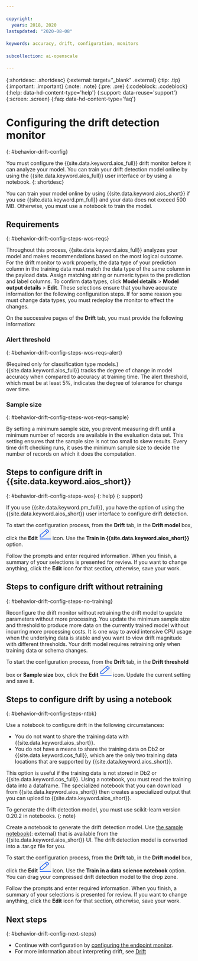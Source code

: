 ```yaml
---

copyright:
  years: 2018, 2020
lastupdated: "2020-08-08"

keywords: accuracy, drift, configuration, monitors

subcollection: ai-openscale

---
```


{:shortdesc: .shortdesc}
{:external: target="_blank" .external}
{:tip: .tip}
{:important: .important}
{:note: .note}
{:pre: .pre}
{:codeblock: .codeblock}
{:help: data-hd-content-type='help'}
{:support: data-reuse='support'}
{:screen: .screen}
{:faq: data-hd-content-type='faq'}

# Configuring the drift detection monitor
{: #behavior-drift-config}

You must configure the {{site.data.keyword.aios_full}} drift monitor before it can analyze your model. You can train your drift detection model online by using the {{site.data.keyword.aios_full}} user interface or by using a notebook.
{: shortdesc}

You can train your model online by using {{site.data.keyword.aios_short}}
if you use {{site.data.keyword.pm_full}} and your data does not exceed 500 MB. Otherwise, you must use a notebook to train the model.

## Requirements
{: #behavior-drift-config-steps-wos-reqs}

Throughout this process, {{site.data.keyword.aios_full}} analyzes your model and makes recommendations based on the most logical outcome. For the drift monitor to work properly, the data type of your prediction column in the training data must match the data type of the same column in the payload data. Assign matching string or numeric types to the prediction and label columns. To confirm data types, click **Model details** > **Model output details** > **Edit**. These selections ensure that you have accurate information for the following configuration steps. If for some reason you must change data types, you must redeploy the monitor to effect the changes.

On the successive pages of the **Drift** tab, you must provide the following information:

### Alert threshold
{: #behavior-drift-config-steps-wos-reqs-alert}

(Required only for classification type models.) {{site.data.keyword.aios_full}} tracks the degree of change in model accuracy when compared to accuracy at training time. The alert threshold, which must be at least 5%, indicates the degree of tolerance for change over time.

### Sample size
{: #behavior-drift-config-steps-wos-reqs-sample}

By setting a minimum sample size, you prevent measuring drift until a minimum number of records are available in the evaluation data set. This setting ensures that the sample size is not too small to skew results. Every time drift checking runs, it uses the minimum sample size to decide the number of records on which it does the computation.

## Steps to configure drift in {{site.data.keyword.aios_short}}
{: #behavior-drift-config-steps-wos}
{: help} 
{: support}

If you use {{site.data.keyword.pm_full}}, you have the option of using the {{site.data.keyword.aios_short}} user interface to configure drift detection.

To start the configuration process, from the **Drift** tab, in the **Drift model** box, click the **Edit** ![The edit icon](images/wos-edit-icon.png) icon. Use the **Train in {{site.data.keyword.aios_short}}** option.

Follow the prompts and enter required information. When you finish, a summary of your selections is presented for review. If you want to change anything, click the **Edit** icon for that section, otherwise, save your work.



## Steps to configure drift without retraining
{: #behavior-drift-config-steps-no-training}

Reconfigure the drift monitor without retraining the drift model to update parameters without more processing. You update the minimum sample size and threshold to produce more data on the currently trained model without incurring more processing costs. It is one way to avoid intensive CPU usage when the underlying data is stable and you want to view drift magnitude with different thresholds. Your drift model requires retraining only when training data or schema changes.


To start the configuration process, from the **Drift** tab, in the **Drift threshold** box or **Sample size** box, click the **Edit** ![The edit icon](images/wos-edit-icon.png) icon. Update the current setting and save it.

## Steps to configure drift by using a notebook
{: #behavior-drift-config-steps-ntbk}

Use a notebook to configure drift in the following circumstances:

- You do not want to share the training data with {{site.data.keyword.aios_short}}.
- You do not have a means to share the training data on Db2 or {{site.data.keyword.cos_full}}, which are the only two training data locations that are supported by {{site.data.keyword.aios_short}}. 

This option is useful if the training data is not stored in Db2 or {{site.data.keyword.cos_full}}. Using a notebook, you must read the training data into a dataframe. The specialized notebook that you can download from {{site.data.keyword.aios_short}} then creates a specialized output that you can upload to {{site.data.keyword.aios_short}}.

To generate the drift detection model, you must use scikit-learn version 0.20.2 in notebooks. 
{: note}

Create a notebook to generate the drift detection model. Use [the sample notebook](https://github.com/IBM-Watson/aios-data-distribution/blob/master/training_statistics_notebook.ipynb){: external} that is available from the {{site.data.keyword.aios_short}} UI. The drift detection model is converted into a .tar.gz file for you.

To start the configuration process, from the **Drift** tab, in the **Drift model** box, click the **Edit** ![The edit icon](images/wos-edit-icon.png) icon. Use the **Train in a data science notebook** option. You can drag your compressed drift detection model to the drop zone.

Follow the prompts and enter required information. When you finish, a summary of your selections is presented for review. If you want to change anything, click the **Edit** icon for that section, otherwise, save your work.



## Next steps
{: #behavior-drift-config-next-steps}

- Continue with configuration by [configuring the endpoint monitor](/docs/ai-openscale?topic=ai-openscale-mf-endpoints).
- For more information about interpreting drift, see [Drift](/docs/ai-openscale?topic=ai-openscale-behavior-drift-ovr)